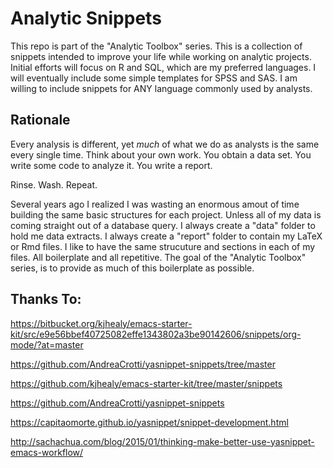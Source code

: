 # Analytic Snippets

This repo is part of the "Analytic Toolbox" series. This is a
collection of snippets intended to improve your life while working on
analytic projects. Initial efforts will focus on R and SQL, which are
my preferred languages. I will eventually include some simple
templates for SPSS and SAS. I am willing to include snippets for ANY
language commonly used by analysts.

## Rationale

Every analysis is different, yet _much_ of what we do as analysts is
the same every single time. Think about your own work. You obtain a
data set. You write some code to analyze it. You write a report.

Rinse. Wash. Repeat.

Several years ago I realized I was wasting an enormous amout of time
building the same basic structures for each project. Unless all of my
data is coming straight out of a database query. I always create a
"data" folder to hold me data extracts. I always create a "report"
folder to contain my LaTeX or Rmd files. I like to have the same
strucuture and sections in each of my files. All boilerplate and all
repetitive. The goal of the "Analytic Toolbox" series, is to provide
as much of this boilerplate as possible.


## Thanks To:

https://bitbucket.org/kjhealy/emacs-starter-kit/src/e9e56bbef40725082effe1343802a3be90142606/snippets/org-mode/?at=master

https://github.com/AndreaCrotti/yasnippet-snippets/tree/master

https://github.com/kjhealy/emacs-starter-kit/tree/master/snippets

https://github.com/AndreaCrotti/yasnippet-snippets


https://capitaomorte.github.io/yasnippet/snippet-development.html


http://sachachua.com/blog/2015/01/thinking-make-better-use-yasnippet-emacs-workflow/
